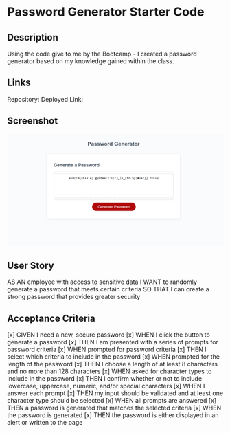 # Password Generator Starter Code

## Description
Using the code give to me by the Bootcamp - I created a password generator based on my knowledge gained within the class.

## Links
Repository:
Deployed Link:

## Screenshot
![Example password using only lowercase letters and symbols](Example1.png)


## User Story
AS AN employee with access to sensitive data
I WANT to randomly generate a password that meets certain criteria
SO THAT I can create a strong password that provides greater security


## Acceptance Criteria
[x] GIVEN I need a new, secure password
[x] WHEN I click the button to generate a password
[x] THEN I am presented with a series of prompts for password criteria
[x] WHEN prompted for password criteria
[x] THEN I select which criteria to include in the password
[x] WHEN prompted for the length of the password
[x] THEN I choose a length of at least 8 characters and no more than 128 characters
[x] WHEN asked for character types to include in the password
[x] THEN I confirm whether or not to include lowercase, uppercase, numeric, and/or special characters
[x] WHEN I answer each prompt
[x] THEN my input should be validated and at least one character type should be selected
[x] WHEN all prompts are answered
[x] THEN a password is generated that matches the selected criteria
[x] WHEN the password is generated
[x] THEN the password is either displayed in an alert or written to the page